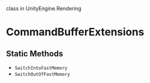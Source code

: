 class in UnityEngine.Rendering
# CommandBufferExtensions

## Static Methods
- `SwitchIntoFastMemory`
- `SwitchOutOfFastMemory`
